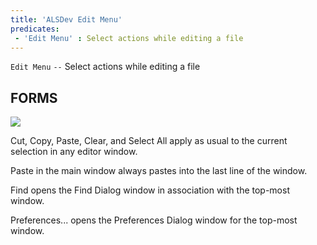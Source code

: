 ```yaml
---
title: 'ALSDev Edit Menu'
predicates:
 - 'Edit Menu' : Select actions while editing a file
---
```

`Edit Menu` `--` Select actions while editing a file


## FORMS


![](images/edit_menu_notes.gif)

Cut,
Copy,
Paste,
Clear, and
Select All apply as usual to the current selection in any editor window.


Paste in the main window always pastes into the last line of the window.


Find opens the Find Dialog window in association with the top-most window.


Preferences... opens the Preferences Dialog window for the top-most window.

